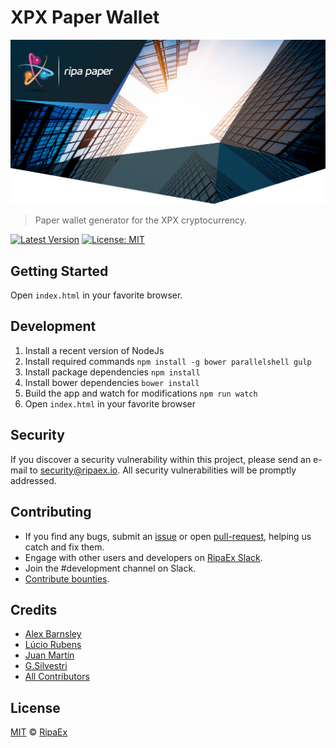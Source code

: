 # XPX Paper Wallet

<p align="center">
    <img src="./banner_medium_paper.jpg" />
</p>

> Paper wallet generator for the XPX cryptocurrency.

[![Latest Version](https://badgen.now.sh/github/release/RipaEx/paper-wallet)](https://github.com/RipaEx/paper-wallet/releases/latest)
[![License: MIT](https://badgen.now.sh/badge/license/MIT/green)](https://opensource.org/licenses/MIT)

## Getting Started

Open `index.html` in your favorite browser.

## Development
1. Install a recent version of NodeJs
2. Install required commands `npm install -g bower parallelshell gulp`
3. Install package dependencies `npm install`
4. Install bower dependencies `bower install`
5. Build the app and watch for modifications `npm run watch`
6. Open `index.html` in your favorite browser

## Security

If you discover a security vulnerability within this project, please send an e-mail to security@ripaex.io. All security vulnerabilities will be promptly addressed.

## Contributing

* If you find any bugs, submit an [issue](../../issues) or open [pull-request](../../pulls), helping us catch and fix them.
* Engage with other users and developers on [RipaEx Slack](https://join.slack.com/t/ripaex/shared_invite/enQtMzM4NzUwNjU4OTQ0LTY3MDJmMTdhYTNlZjJlNGUxNzM1YjUwYjgyYjZlMDJmOTg3NTIzNThmNTYyMGQ3ODBkOTRmYzk3Y2Y4MzBkOTY).
* Join the #development channel on Slack.
* [Contribute bounties](https://steemit.com/news/@ripaex/ripa-github-development-bounty-program).

## Credits

- [Alex Barnsley](https://github.com/alexbarnsley)
- [Lúcio Rubens](https://github.com/luciorubeens)
- [Juan Martín](https://github.com/j-a-m-l)
- [G.Silvestri](https://github.com/gsilvestri)
- [All Contributors](../../contributors)

## License

[MIT](LICENSE) © [RipaEx](https://ripaex.com)
